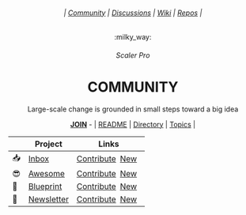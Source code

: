 <div align="center">
  <h6> | <a href="https://github.com/scalerpro/community">Community</a> | <a href="https://github.com/orgs/scalerpro/discussions">Discussions</a> | <a href="https://github.com/SELFSchool/community/wiki">Wiki</a>  | <a href="https://github.com/orgs/scalerpro/repositories">Repos</a> |</h6>
  <p>:milky_way:</p>
  <h6>Scaler Pro</h6>
  <h1><b>COMMUNITY</b></h1>
  <p>Large-scale change is grounded in small steps toward a big idea</p>
  <a href="https://github.com/scalerpro/.github/blob/main/JOIN.md"><b>JOIN</b></a> - | <a href="https://github.com/scalerpro/community/issues/1">README</a> | <a href="https://github.com/scalerpro/community/issues/1">Directory</a> | <a href="https://github.com/scalerpro/community/issues/1">Topics</a> |
</div>

<div align="center">

| | Project | Links |
|-|-|-|
| :inbox_tray: | [Inbox]() | [Contribute]()&ensp;[New]()&ensp; |
| :sunglasses: | [Awesome]() | [Contribute]()&ensp;[New]()&ensp; |
| :triangular_ruler: | [Blueprint]() |[Contribute]()&ensp;[New]()&ensp;  |
| :incoming_envelope: | [Newsletter]() | [Contribute]()&ensp;[New]()&ensp; |

</div>
